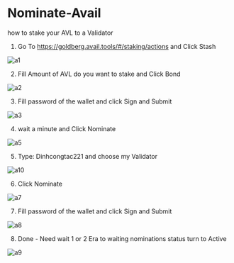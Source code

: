 # Nominate-Avail
how to stake your AVL to a Validator

1. Go To https://goldberg.avail.tools/#/staking/actions and Click Stash


 ![a1](https://github.com/DinhCongTac221/Nominate-Avail/assets/27664184/a603ebee-0b21-4801-a4d0-5c5e3b41f58e)


2. Fill Amount of AVL do you want to stake and Click Bond


![a2](https://github.com/DinhCongTac221/Nominate-Avail/assets/27664184/1c829da0-d8a9-4237-8642-309a852cfed4)



3. Fill password of the wallet and click Sign and Submit


![a3](https://github.com/DinhCongTac221/Nominate-Avail/assets/27664184/4ae14fea-66d6-40fb-b708-9a15554721db)


4. wait a minute and Click Nominate


![a5](https://github.com/DinhCongTac221/Nominate-Avail/assets/27664184/9157d269-570f-41de-a848-8b20d074660b)


5. Type: Dinhcongtac221 and choose my Validator


![a10](https://github.com/DinhCongTac221/Nominate-Avail/assets/27664184/d0c27cd2-72c0-458d-a42d-de6d3daf983d)


6. Click Nominate


![a7](https://github.com/DinhCongTac221/Nominate-Avail/assets/27664184/3e8439bc-5020-42d2-8fa7-3e260b870279)


7. Fill password of the wallet and click Sign and Submit


![a8](https://github.com/DinhCongTac221/Nominate-Avail/assets/27664184/773cff43-bbb7-4596-aaf0-d3625c05522b)


8. Done - Need wait 1 or 2 Era to waiting nominations status turn to Active


![a9](https://github.com/DinhCongTac221/Nominate-Avail/assets/27664184/7c5803e2-8150-4dc7-b5a4-514a56c35464)
